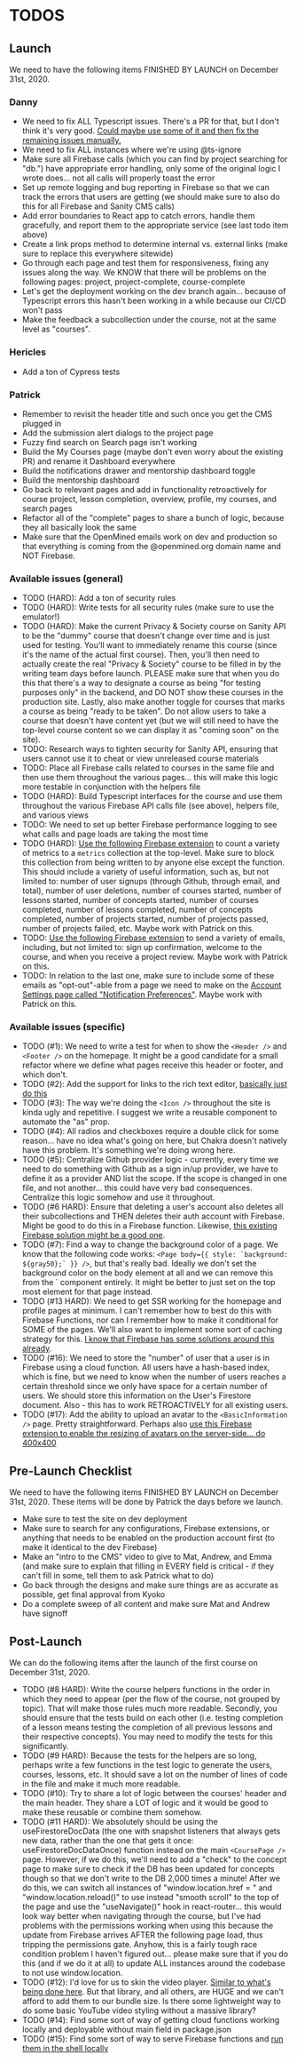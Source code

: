 # TODOS

## Launch

We need to have the following items FINISHED BY LAUNCH on December 31st, 2020.

### Danny

- We need to fix ALL Typescript issues. There's a PR for that, but I don't think it's very good. [Could maybe use some of it and then fix the remaining issues manually.](https://github.com/OpenMined/openmined/pull/15)
- We need to fix ALL instances where we're using @ts-ignore
- Make sure all Firebase calls (which you can find by project searching for "db.") have appropriate error handling, only some of the original logic I wrote does... not all calls will properly toast the error
- Set up remote logging and bug reporting in Firebase so that we can track the errors that users are getting (we should make sure to also do this for all Firebase and Sanity CMS calls)
- Add error boundaries to React app to catch errors, handle them gracefully, and report them to the appropriate service (see last todo item above)
- Create a link props method to determine internal vs. external links (make sure to replace this everywhere sitewide)
- Go through each page and test them for responsiveness, fixing any issues along the way. We KNOW that there will be problems on the following pages: project, project-complete, course-complete
- Let's get the deployment working on the dev branch again... because of Typescript errors this hasn't been working in a while because our CI/CD won't pass
- Make the feedback a subcollection under the course, not at the same level as "courses".

### Hericles

- Add a ton of Cypress tests

### Patrick

- Remember to revisit the header title and such once you get the CMS plugged in
- Add the submission alert dialogs to the project page
- Fuzzy find search on Search page isn't working
- Build the My Courses page (maybe don't even worry about the existing PR) and rename it Dashboard everywhere
- Build the notifications drawer and mentorship dashboard toggle
- Build the mentorship dashboard
- Go back to relevant pages and add in functionality retroactively for course project, lesson completion, overview, profile, my courses, and search pages
- Refactor all of the "complete" pages to share a bunch of logic, because they all basically look the same
- Make sure that the OpenMined emails work on dev and production so that everything is coming from the @openmined.org domain name and NOT Firebase.

### Available issues (general)

- TODO (HARD): Add a ton of security rules
- TODO (HARD): Write tests for all security rules (make sure to use the emulator!)
- TODO (HARD): Make the current Privacy & Society course on Sanity API to be the "dummy" course that doesn't change over time and is just used for testing. You'll want to immediately rename this course (since it's the name of the actual first course). Then, you'll then need to actually create the real "Privacy & Society" course to be filled in by the writing team days before launch. PLEASE make sure that when you do this that there's a way to designate a course as being "for testing purposes only" in the backend, and DO NOT show these courses in the production site. Lastly, also make another toggle for courses that marks a course as being "ready to be taken". Do not allow users to take a course that doesn't have content yet (but we will still need to have the top-level course content so we can display it as "coming soon" on the site).
- TODO: Research ways to tighten security for Sanity API, ensuring that users cannot use it to cheat or view unreleased course materials
- TODO: Place all Firebase calls related to courses in the same file and then use them throughout the various pages... this will make this logic more testable in conjunction with the helpers file
- TODO (HARD): Build Typescript interfaces for the course and use them throughout the various Firebase API calls file (see above), helpers file, and various views
- TODO: We need to set up better Firebase performance logging to see what calls and page loads are taking the most time
- TODO (HARD): [Use the following Firebase extension](https://firebase.google.com/products/extensions/firestore-counter) to count a variety of metrics to a `metrics` collection at the top-level. Make sure to block this collection from being written to by anyone else except the function. This should include a variety of useful information, such as, but not limited to: number of user signups (through Github, through email, and total), number of user deletions, number of courses started, number of lessons started, number of concepts started, number of courses completed, number of lessons completed, number of concepts completed, number of projects started, number of projects passed, number of projects failed, etc. Maybe work with Patrick on this.
- TODO: [Use the following Firebase extension](https://firebase.google.com/products/extensions/firestore-send-email) to send a variety of emails, including, but not limited to: sign up confirmation, welcome to the course, and when you receive a project review. Maybe work with Patrick on this.
- TODO: In relation to the last one, make sure to include some of these emails as "opt-out"-able from a page we need to make on the [Account Settings page called "Notification Preferences"](https://www.figma.com/file/qravzmnQ0ESokNMhMVU9Zk/Wireframes?node-id=937%3A415). Maybe work with Patrick on this.

### Available issues (specific)

- TODO (#1): We need to write a test for when to show the `<Header />` and `<Footer />` on the homepage. It might be a good candidate for a small refactor where we define what pages receive this header or footer, and which don't.
- TODO (#2): Add the support for links to the rich text editor, [basically just do this](https://www.slatejs.org/examples/links)
- TODO (#3): The way we're doing the `<Icon />` throughout the site is kinda ugly and repetitive. I suggest we write a reusable component to automate the "as" prop.
- TODO (#4): All radios and checkboxes require a double click for some reason... have no idea what's going on here, but Chakra doesn't natively have this problem. It's something we're doing wrong here.
- TODO (#5): Centralize Github provider logic - currently, every time we need to do something with Github as a sign in/up provider, we have to define it as a provider AND list the scope. If the scope is changed in one file, and not another... this could have very bad consequences. Centralize this logic somehow and use it throughout.
- TODO (#6 HARD): Ensure that deleting a user's account also deletes all their subcollections and THEN deletes their auth account with Firebase. Might be good to do this in a Firebase function. Likewise, [this existing Firebase solution might be a good one](https://firebase.google.com/products/extensions/delete-user-data).
- TODO (#7): Find a way to change the background color of a page. We know that the following code works: `` <Page body={{ style: `background: ${gray50};` }} /> ``, but that's really bad. Ideally we don't set the background color on the body element at all and we can remove this from the `<Page /> component entirely. It might be better to just set on the top most element for that page instead.
- TODO (#13 HARD): We need to get SSR working for the homepage and profile pages at minimum. I can't remember how to best do this with Firebase Functions, nor can I remember how to make it conditional for SOME of the pages. We'll also want to implement some sort of caching strategy for this. [I know that Firebase has some solutions around this already](https://www.youtube.com/watch?v=82tZAPMHfT4).
- TODO (#16): We need to store the "number" of user that a user is in Firebase using a cloud function. All users have a hash-based index, which is fine, but we need to know when the number of users reaches a certain threshold since we only have space for a certain number of users. We should store this information on the User's Firestore document. Also - this has to work RETROACTIVELY for all existing users.
- TODO (#17): Add the ability to upload an avatar to the `<BasicInformation />` page. Pretty straightforward. Perhaps also [use this Firebase extension to enable the resizing of avatars on the server-side... do 400x400](https://firebase.google.com/products/extensions/storage-resize-images)

## Pre-Launch Checklist

We need to have the following items FINISHED BY LAUNCH on December 31st, 2020. These items will be done by Patrick the days before we launch.

- Make sure to test the site on dev deployment
- Make sure to search for any configurations, Firebase extensions, or anything that needs to be enabled on the production account first (to make it identical to the dev Firebase)
- Make an "intro to the CMS" video to give to Mat, Andrew, and Emma (and make sure to explain that filling in EVERY field is critical - if they can't fill in some, tell them to ask Patrick what to do)
- Go back through the designs and make sure things are as accurate as possible, get final approval from Kyoko
- Do a complete sweep of all content and make sure Mat and Andrew have signoff

## Post-Launch

We can do the following items after the launch of the first course on December 31st, 2020.

- TODO (#8 HARD): Write the course helpers functions in the order in which they need to appear (per the flow of the course, not grouped by topic). That will make those rules much more readable. Secondly, you should ensure that the tests build on each other (i.e. testing completion of a lesson means testing the completion of all previous lessons and their respective concepts). You may need to modify the tests for this significantly.
- TODO (#9 HARD): Because the tests for the helpers are so long, perhaps write a few functions in the test logic to generate the users, courses, lessons, etc. It should save a lot on the number of lines of code in the file and make it much more readable.
- TODO (#10): Try to share a lot of logic between the courses' header and the main header. They share a LOT of logic and it would be good to make these reusable or combine them somehow.
- TODO (#11 HARD): We absolutely should be using the useFirestoreDocData (the one with snapshot listeners that always gets new data, rather than the one that gets it once: useFirestoreDocDataOnce) function instead on the main `<CoursePage />` page. However, if we do this, we'll need to add a "check" to the concept page to make sure to check if the DB has been updated for concepts though so that we don't write to the DB 2,000 times a minute! After we do this, we can switch all instances of "window.location.href = " and "window.location.reload()" to use instead "smooth scroll" to the top of the page and use the "useNavigate()" hook in react-router... this would look way better when navigating through the course, but I've had problems with the permissions working when using this because the update from Firebase arrives AFTER the following page load, thus tripping the permissions gate. Anyhow, this is a fairly tough race condition problem I haven't figured out... please make sure that if you do this (and if we do it at all) to update ALL instances around the codebase to not use window.location.
- TODO (#12): I'd love for us to skin the video player. [Similar to what's being done here](https://plyr.io/). But that library, and all others, are HUGE and we can't afford to add them to our bundle size. Is there some lightweight way to do some basic YouTube video styling without a massive library?
- TODO (#14): Find some sort of way of getting cloud functions working locally and deployable without main field in package.json
- TODO (#15): Find some sort of way to serve Firebase functions and [run them in the shell locally](https://medium.com/mean-fire/nx-nrwl-firebase-functions-98f96f514055)
